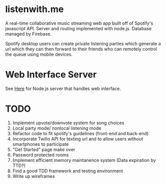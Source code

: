 listenwith.me
========

A real-time collaborative music streaming web app built off of Spotify's javascript API.
Server and routing implemented with node.js.
Database managed by Firebase.

Spotify desktop users can create private listening parties which generate a url which they can then forward to their friends who can remotely control the queue using mobile devices.

Web Interface Server
====================
See [Here](https://github.com/jennypeng/tuneinwith.me-server/) for Node.js server that handles web interface.

TODO
======== 
1. Implement upvote/downvote system for song choices
2. Local party mode/ nonlocal listening mode
3. Refactor code to fit spotify's guidelines (front-end and back-end)
4. Incorporate Twilio API for texting url and to allow users without smartphones to participate
5. "Get Started" page make over
6. Password protected rooms
7. Implement efficient memory maintanence system (Data expiration by TTD?)
8. Find a good TDD framework and testing environment
9. Write up wireframes

